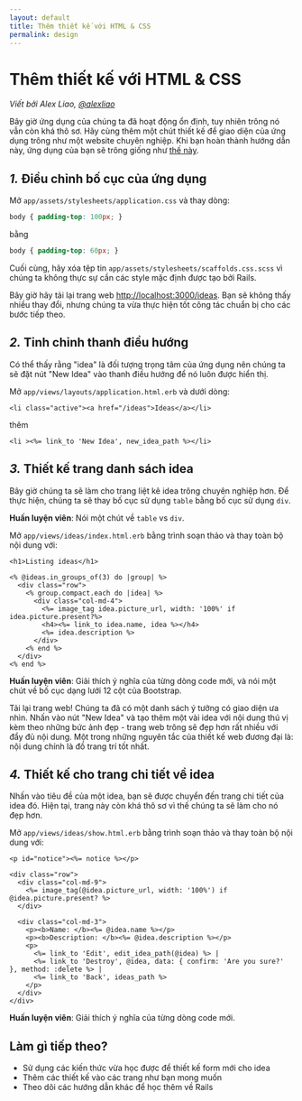 ```yaml
---
layout: default
title: Thêm thiết kế với HTML & CSS
permalink: design
---
```


# Thêm thiết kế với HTML & CSS

*Viết bởi Alex Liao, [@alexliao](http://bannka.com/alex)*

Bây giờ ứng dụng của chúng ta đã hoạt động ổn định, tuy nhiên trông nó vẫn còn khá thô sơ. Hãy cùng thêm một chút thiết kế để giao diện của ứng dụng trông như một website chuyên nghiệp. Khi bạn hoàn thành hướng dẫn này, ứng dụng của bạn sẽ trông giống như [thế này](http://railsgirlsapp.herokuapp.com/ideas).

## *1.* Điều chỉnh bố cục của ứng dụng

Mở `app/assets/stylesheets/application.css` và thay dòng:

```css
body { padding-top: 100px; }
```

bằng

```css
body { padding-top: 60px; }
```

Cuối cùng, hãy xóa tệp tin `app/assets/stylesheets/scaffolds.css.scss` vì chúng ta không thực sự cần các style mặc định được tạo bởi Rails.

Bây giờ hãy tải lại trang web [http://localhost:3000/ideas](http://localhost:3000/ideas). Bạn sẽ không thấy nhiều thay đổi, nhưng chúng ta vừa thực hiện tốt công tác chuẩn bị cho các bước tiếp theo.

## *2.* Tinh chỉnh thanh điều hướng

Có thể thấy rằng "idea" là đối tượng trọng tâm của ứng dụng nên chúng ta sẽ đặt nút "New Idea" vào thanh điều hướng để nó luôn được hiển thị.

Mở `app/views/layouts/application.html.erb` và dưới dòng:

```erb
<li class="active"><a href="/ideas">Ideas</a></li>
```

thêm

```erb
<li ><%= link_to 'New Idea', new_idea_path %></li>
```

## *3.* Thiết kế trang danh sách idea

Bây giờ chúng ta sẽ làm cho trang liệt kê idea trông chuyên nghiệp hơn. Để thực hiện, chúng ta sẽ thay bố cục sử dụng `table` bằng bố cục sử dụng `div`.

**Huấn luyện viên**: Nói một chút về `table` vs `div`.

Mở `app/views/ideas/index.html.erb` bằng trình soạn thảo và thay toàn bộ nội dung với:

```erb
<h1>Listing ideas</h1>

<% @ideas.in_groups_of(3) do |group| %>
  <div class="row">
    <% group.compact.each do |idea| %>
      <div class="col-md-4">
        <%= image_tag idea.picture_url, width: '100%' if idea.picture.present?%>
        <h4><%= link_to idea.name, idea %></h4>
        <%= idea.description %>
      </div>
    <% end %>
  </div>
<% end %>
```

**Huấn luyện viên**: Giải thích ý nghĩa của từng dòng code mới, và nói một chút về bố cục dạng lưới 12 cột của Bootstrap.

Tải lại trang web! Chúng ta đã có một danh sách ý tưởng có giao diện ưa nhìn. Nhấn vào nút "New Idea" và tạo thêm một vài idea với nội dung thú vị kèm theo những bức ảnh đẹp - trang web trông sẽ đẹp hơn rất nhiều với đẩy đủ nội dung. Một trong những nguyên tắc của thiết kế web đương đại là: nội dung chính là đồ trang trí tốt nhất.

## *4.* Thiết kế cho trang chi tiết về idea

Nhấn vào tiêu đề của một idea, bạn sẽ được chuyển đến trang chi tiết của idea đó. Hiện tại, trang này còn khá thô sơ vì thế chúng ta sẽ làm cho nó đẹp hơn.

Mở `app/views/ideas/show.html.erb` bằng trình soạn thảo và thay toàn bộ nội dung với:

```erb
<p id="notice"><%= notice %></p>

<div class="row">
  <div class="col-md-9">
    <%= image_tag(@idea.picture_url, width: '100%') if @idea.picture.present? %>
  </div>

  <div class="col-md-3">
    <p><b>Name: </b><%= @idea.name %></p>
    <p><b>Description: </b><%= @idea.description %></p>
    <p>
      <%= link_to 'Edit', edit_idea_path(@idea) %> |
      <%= link_to 'Destroy', @idea, data: { confirm: 'Are you sure?' }, method: :delete %> |
      <%= link_to 'Back', ideas_path %>
    </p>
  </div>
</div>
```

**Huấn luyện viên**: Giải thích ý nghĩa của từng dòng code mới.

## Làm gì tiếp theo?

- Sử dụng các kiến thức vừa học được để thiết kế form mới cho idea
- Thêm các thiết kế vào các trang như bạn mong muốn
- Theo dõi các hướng dẫn khác để học thêm về Rails
